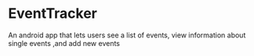 # EventTracker
An android app that lets users see a list of events, view information about single events ,and add new events
